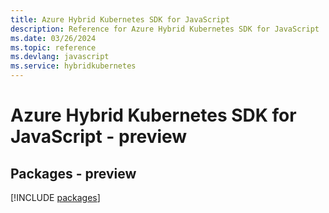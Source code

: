 ```yaml
---
title: Azure Hybrid Kubernetes SDK for JavaScript
description: Reference for Azure Hybrid Kubernetes SDK for JavaScript
ms.date: 03/26/2024
ms.topic: reference
ms.devlang: javascript
ms.service: hybridkubernetes
---
```

# Azure Hybrid Kubernetes SDK for JavaScript - preview
## Packages - preview
[!INCLUDE [packages](hybrid-kubernetes-index.md)]